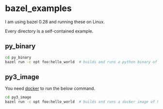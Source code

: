 # bazel_examples

I am using bazel 0.28 and running these on Linux.

Every directory is a self-contained example.

## py_binary
```bash
cd py_binary
bazel run -c opt foo:hello_world  # builds and runs a python binary of hello_world.py.
```

## py3_image
You need [docker](https://docs.docker.com/install/) to run the below command.
```bash
cd py3_image
bazel run -c opt foo:hello_world  # builds and runs a docker image of hello_world.py.
```

